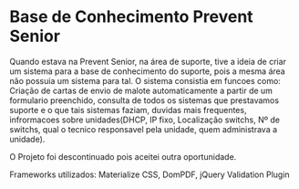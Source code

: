 # Base de Conhecimento Prevent Senior

Quando estava na Prevent Senior, na área de suporte, tive a ideia de criar um sistema para a base de conhecimento do suporte, pois a mesma área não possuia um sistema para tal. O sistema consistia em funcoes como: Criação de cartas de envio de malote automaticamente a partir de um formulario preenchido, consulta de todos os sistemas que prestavamos suporte e o que tais sistemas faziam, duvidas mais frequentes, infrormacoes sobre unidades(DHCP, IP fixo, Localização switchs, Nº de switchs, qual o tecnico responsavel pela unidade, quem administrava a unidade).

O Projeto foi descontinuado pois aceitei outra oportunidade.

Frameworks utilizados: Materialize CSS, DomPDF, jQuery Validation Plugin

